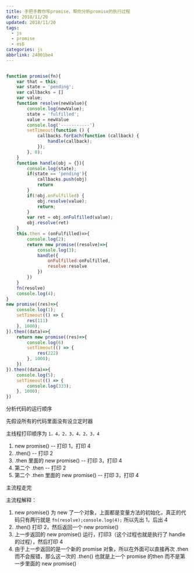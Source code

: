 ```yaml
---
title: 手把手教你写promise，帮你分析promise的执行过程
date: 2018/11/20
updated: 2018/11/20
tags:
  - js
  - promise
  - es6
categories: js
abbrlink: 24001be4
---
```


```javascript

function promise(fn){
    var that = this;
    var state = 'pending';
    var callbacks = []
    var value;
    function resolve(newValue){
        console.log(newValue);
        state = 'fulfilled';
        value = newValue
        console.log('-----------')
        setTimeout(function () { 
            callbacks.forEach(function (callback) {
                handle(callback);
            });
        }, 0);
    }
    function handle(obj = {}){
        console.log(state);
        if(state == 'pending'){
            callbacks.push(obj)
            return
        }
        if(!obj.onFulfilled) {
            obj.resolve(value);
            return;
        }
        var ret = obj.onFulfilled(value);  
        obj.resolve(ret) 
    }
    this.then = (onFulfilled)=>{
        console.log(2);
        return new promise((resolve)=>{
            console.log(3); 
            handle({
                onFulfilled:onFulfilled,
                resolve:resolve
            })
        })
    }
    fn(resolve)
    console.log(4);
}
new promise((res)=>{
    console.log(1);
    setTimeout(() => {
        res(111)
    }, 1000);
}).then((data)=>{
    return new promise((res)=>{
        console.log(6)
        setTimeout(() => {
            res(222)
        }, 1000);
    })
}).then((data)=>{
    console.log(5);
    setTimeout(() => {
        console.log(333);
    }, 1000);
})

```

分析代码的运行顺序

先假设所有的代码里面没有设立定时器

主线程打印顺序为 `1，4，2，3，4，2，3，4`

1. new promise()   -- 打印 1，打印 4
2. .then()  -- 打印 2
3. .then 里面的 new promise() -- 打印 3，打印 4
4. 第二个 .then -- 打印 2
5. 第二个 .then 里面的 new promise() -- 打印 3，打印 4

主流程走完

主流程解释：
1. new promise() 为 new 了一个对象，上面都是变量方法的初始化，真正的代码只有两行就是 `fn(resolve);console.log(4);` 所以先出 1，后出 4
2. .then()  打印 2，然后返回一个 new promise()
3. 上一步返回的 new promise() 运行，打印3（这个过程也就是执行了 handle 的过程），然后打印 4
4. 由于上一步返回的是一个新的 promise 对象，所以在外面可以直接再次 .then 而不会报错，那么这一次的 .then() 也就是上一个 promise 的then 而不是第一步里面的 new promise()